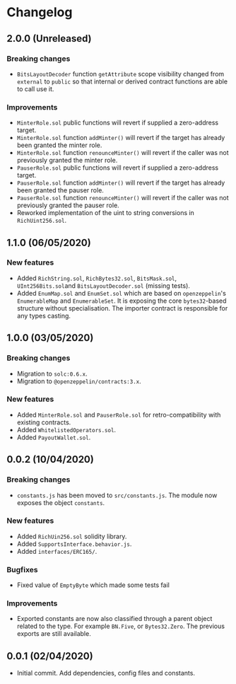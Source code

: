 # Changelog

## 2.0.0 (Unreleased)

### Breaking changes
 * `BitsLayoutDecoder` function `getAttribute` scope visibility changed from `external` to `public` so that internal or derived contract functions are able to call use it.

### Improvements
 * `MinterRole.sol` public functions will revert if supplied a zero-address target.
 * `MinterRole.sol` function `addMinter()` will revert if the target has already been granted the minter role.
 * `MinterRole.sol` function `renounceMinter()` will revert if the caller was not previously granted the minter role.
 * `PauserRole.sol` public functions will revert if supplied a zero-address target.
 * `PauserRole.sol` function `addMinter()` will revert if the target has already been granted the pauser role.
 * `PauserRole.sol` function `renounceMinter()` will revert if the caller was not previously granted the pauser role.
 * Reworked implementation of the uint to string conversions in `RichUint256.sol`.

## 1.1.0 (06/05/2020)

### New features
 * Added `RichString.sol`, `RichBytes32.sol`, `BitsMask.sol`, `UInt256Bits.sol`and `BitsLayoutDecoder.sol` (missing tests).
 * Added `EnumMap.sol` and `EnumSet.sol` which are based on `openzeppelin`'s `EnumerableMap` and `EnumerableSet`. It is exposing the core `bytes32`-based structure without specialisation. The importer contract is responsible for any types casting.

## 1.0.0 (03/05/2020)

### Breaking changes
 * Migration to `solc:0.6.x`.
 * Migration to `@openzeppelin/contracts:3.x`.

### New features
 * Added `MinterRole.sol` and `PauserRole.sol` for retro-compatibility with existing contracts.
 * Added `WhitelistedOperators.sol`.
 * Added `PayoutWallet.sol`.

## 0.0.2 (10/04/2020)

### Breaking changes
 * `constants.js` has been moved to `src/constants.js`. The module now exposes the object `constants`.

### New features
 * Added `RichUin256.sol` solidity library.
 * Added `SupportsInterface.behavior.js`.
 * Added `interfaces/ERC165/`.

### Bugfixes
 * Fixed value of `EmptyByte` which made some tests fail

### Improvements
 * Exported constants are now also classified through a parent object related to the type. For example `BN.Five`, or `Bytes32.Zero`. The previous exports are still available.

## 0.0.1 (02/04/2020)
 * Initial commit. Add dependencies, config files and constants.
